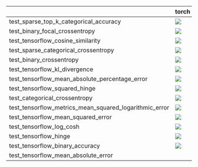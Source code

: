 |                                                        | torch                                                                                                                                                                                  | numpy                                                                                                                                                                                  | tensorflow                                                                                                                                                                             | jax                                                                                                                                                                                    |
|:-------------------------------------------------------|:---------------------------------------------------------------------------------------------------------------------------------------------------------------------------------------|:---------------------------------------------------------------------------------------------------------------------------------------------------------------------------------------|:---------------------------------------------------------------------------------------------------------------------------------------------------------------------------------------|:---------------------------------------------------------------------------------------------------------------------------------------------------------------------------------------|
| test_sparse_top_k_categorical_accuracy                 | <a href="https://github.com/unifyai/ivy/actions/runs/3710040191/jobs/6289198109" rel="noopener noreferrer" target="_blank"><img src=https://img.shields.io/badge/-failure-red></a>     | <a href="https://github.com/unifyai/ivy/actions/runs/3702402900/jobs/6272677311" rel="noopener noreferrer" target="_blank"><img src=https://img.shields.io/badge/-failure-red></a>     | <a href="https://github.com/unifyai/ivy/actions/runs/3738985881/jobs/6345721569" rel="noopener noreferrer" target="_blank"><img src=https://img.shields.io/badge/-failure-red></a>     | <a href="https://github.com/unifyai/ivy/actions/runs/3738985881/jobs/6345725043" rel="noopener noreferrer" target="_blank"><img src=https://img.shields.io/badge/-failure-red></a>     |
| test_binary_focal_crossentropy                         | <a href="https://github.com/unifyai/ivy/actions/runs/3673035836/jobs/6209773736" rel="noopener noreferrer" target="_blank"><img src=https://img.shields.io/badge/-success-success></a> | <a href="https://github.com/unifyai/ivy/actions/runs/3673035836/jobs/6209770623" rel="noopener noreferrer" target="_blank"><img src=https://img.shields.io/badge/-success-success></a> | <a href="https://github.com/unifyai/ivy/actions/runs/3673035836/jobs/6209769373" rel="noopener noreferrer" target="_blank"><img src=https://img.shields.io/badge/-success-success></a> | <a href="https://github.com/unifyai/ivy/actions/runs/3724425628/jobs/6316572897" rel="noopener noreferrer" target="_blank"><img src=https://img.shields.io/badge/-success-success></a> |
| test_tensorflow_cosine_similarity                      | <a href="https://github.com/unifyai/ivy/actions/runs/3644780956/jobs/6154404069" rel="noopener noreferrer" target="_blank"><img src=https://img.shields.io/badge/-failure-red></a>     | <a href="https://github.com/unifyai/ivy/actions/runs/3644780956/jobs/6154397609" rel="noopener noreferrer" target="_blank"><img src=https://img.shields.io/badge/-failure-red></a>     |                                                                                                                                                                                        | <a href="https://github.com/unifyai/ivy/actions/runs/3738123248/jobs/6343921877" rel="noopener noreferrer" target="_blank"><img src=https://img.shields.io/badge/-failure-red></a>     |
| test_sparse_categorical_crossentropy                   | <a href="https://github.com/unifyai/ivy/actions/runs/3644780956/jobs/6154406279" rel="noopener noreferrer" target="_blank"><img src=https://img.shields.io/badge/-failure-red></a>     | <a href="https://github.com/unifyai/ivy/actions/runs/3727915772/jobs/6322480298" rel="noopener noreferrer" target="_blank"><img src=https://img.shields.io/badge/-failure-red></a>     | <a href="https://github.com/unifyai/ivy/actions/runs/3644780956/jobs/6154395974" rel="noopener noreferrer" target="_blank"><img src=https://img.shields.io/badge/-failure-red></a>     | <a href="https://github.com/unifyai/ivy/actions/runs/3644780956/jobs/6154401317" rel="noopener noreferrer" target="_blank"><img src=https://img.shields.io/badge/-failure-red></a>     |
| test_binary_crossentropy                               | <a href="https://github.com/unifyai/ivy/actions/runs/3644780956/jobs/6154402668" rel="noopener noreferrer" target="_blank"><img src=https://img.shields.io/badge/-failure-red></a>     | <a href="https://github.com/unifyai/ivy/actions/runs/3671127207/jobs/6206117660" rel="noopener noreferrer" target="_blank"><img src=https://img.shields.io/badge/-failure-red></a>     | <a href="https://github.com/unifyai/ivy/actions/runs/3738429884/jobs/6344507121" rel="noopener noreferrer" target="_blank"><img src=https://img.shields.io/badge/-failure-red></a>     | <a href="https://github.com/unifyai/ivy/actions/runs/3696292978/jobs/6259798065" rel="noopener noreferrer" target="_blank"><img src=https://img.shields.io/badge/-failure-red></a>     |
| test_tensorflow_kl_divergence                          | <a href="https://github.com/unifyai/ivy/actions/runs/3729358062/jobs/6325194373" rel="noopener noreferrer" target="_blank"><img src=https://img.shields.io/badge/-success-success></a> |                                                                                                                                                                                        |                                                                                                                                                                                        | <a href="https://github.com/unifyai/ivy/actions/runs/3646015429/jobs/6156708106" rel="noopener noreferrer" target="_blank"><img src=https://img.shields.io/badge/-success-success></a> |
| test_tensorflow_mean_absolute_percentage_error         | <a href="https://github.com/unifyai/ivy/actions/runs/3674019802/jobs/6211741484" rel="noopener noreferrer" target="_blank"><img src=https://img.shields.io/badge/-failure-red></a>     | <a href="https://github.com/unifyai/ivy/actions/runs/3673035836/jobs/6209773054" rel="noopener noreferrer" target="_blank"><img src=https://img.shields.io/badge/-success-success></a> | <a href="https://github.com/unifyai/ivy/actions/runs/3729358062/jobs/6325194373" rel="noopener noreferrer" target="_blank"><img src=https://img.shields.io/badge/-success-success></a> | <a href="https://github.com/unifyai/ivy/actions/runs/3673035836/jobs/6209765664" rel="noopener noreferrer" target="_blank"><img src=https://img.shields.io/badge/-success-success></a> |
| test_tensorflow_squared_hinge                          | <a href="https://github.com/unifyai/ivy/actions/runs/3738985881/jobs/6345696056" rel="noopener noreferrer" target="_blank"><img src=https://img.shields.io/badge/-failure-red></a>     | <a href="https://github.com/unifyai/ivy/actions/runs/3702402900/jobs/6272687788" rel="noopener noreferrer" target="_blank"><img src=https://img.shields.io/badge/-failure-red></a>     | <a href="https://github.com/unifyai/ivy/actions/runs/3738985881/jobs/6345729241" rel="noopener noreferrer" target="_blank"><img src=https://img.shields.io/badge/-failure-red></a>     | <a href="https://github.com/unifyai/ivy/actions/runs/3712324937/jobs/6293730854" rel="noopener noreferrer" target="_blank"><img src=https://img.shields.io/badge/-failure-red></a>     |
| test_categorical_crossentropy                          | <a href="https://github.com/unifyai/ivy/actions/runs/3702402900/jobs/6272678853" rel="noopener noreferrer" target="_blank"><img src=https://img.shields.io/badge/-failure-red></a>     | <a href="https://github.com/unifyai/ivy/actions/runs/3738985881/jobs/6345706148" rel="noopener noreferrer" target="_blank"><img src=https://img.shields.io/badge/-failure-red></a>     | <a href="https://github.com/unifyai/ivy/actions/runs/3738985881/jobs/6345705222" rel="noopener noreferrer" target="_blank"><img src=https://img.shields.io/badge/-failure-red></a>     | <a href="https://github.com/unifyai/ivy/actions/runs/3738985881/jobs/6345733585" rel="noopener noreferrer" target="_blank"><img src=https://img.shields.io/badge/-failure-red></a>     |
| test_tensorflow_metrics_mean_squared_logarithmic_error | <a href="https://github.com/unifyai/ivy/actions/runs/3605882870" rel="noopener noreferrer" target="_blank"><img src=https://img.shields.io/badge/-failure-red></a>                     | <a href="https://github.com/unifyai/ivy/actions/runs/3605882870" rel="noopener noreferrer" target="_blank"><img src=https://img.shields.io/badge/-success-success></a>                 | <a href="https://github.com/unifyai/ivy/actions/runs/3605882870" rel="noopener noreferrer" target="_blank"><img src=https://img.shields.io/badge/-failure-red></a>                     |                                                                                                                                                                                        |
| test_tensorflow_mean_squared_error                     | <a href="https://github.com/unifyai/ivy/actions/runs/3663052084/jobs/6192581650" rel="noopener noreferrer" target="_blank"><img src=https://img.shields.io/badge/-success-success></a> | <a href="https://github.com/unifyai/ivy/actions/runs/3605882870" rel="noopener noreferrer" target="_blank"><img src=https://img.shields.io/badge/-success-success></a>                 |                                                                                                                                                                                        | <a href="https://github.com/unifyai/ivy/actions/runs/3605882870" rel="noopener noreferrer" target="_blank"><img src=https://img.shields.io/badge/-success-success></a>                 |
| test_tensorflow_log_cosh                               | <a href="https://github.com/unifyai/ivy/actions/runs/3728734852/jobs/6323997666" rel="noopener noreferrer" target="_blank"><img src=https://img.shields.io/badge/-success-success></a> | <a href="https://github.com/unifyai/ivy/actions/runs/3734185233/jobs/6335930551" rel="noopener noreferrer" target="_blank"><img src=https://img.shields.io/badge/-success-success></a> | <a href="https://github.com/unifyai/ivy/actions/runs/3673035836/jobs/6209770623" rel="noopener noreferrer" target="_blank"><img src=https://img.shields.io/badge/-success-success></a> | <a href="https://github.com/unifyai/ivy/actions/runs/3683652584/jobs/6232473623" rel="noopener noreferrer" target="_blank"><img src=https://img.shields.io/badge/-failure-red></a>     |
| test_tensorflow_hinge                                  | <a href="https://github.com/unifyai/ivy/actions/runs/3738985881/jobs/6345723491" rel="noopener noreferrer" target="_blank"><img src=https://img.shields.io/badge/-failure-red></a>     | <a href="https://github.com/unifyai/ivy/actions/runs/3702402900/jobs/6272687788" rel="noopener noreferrer" target="_blank"><img src=https://img.shields.io/badge/-failure-red></a>     | <a href="https://github.com/unifyai/ivy/actions/runs/3687793346/jobs/6241851518" rel="noopener noreferrer" target="_blank"><img src=https://img.shields.io/badge/-failure-red></a>     | <a href="https://github.com/unifyai/ivy/actions/runs/3738985881/jobs/6345731227" rel="noopener noreferrer" target="_blank"><img src=https://img.shields.io/badge/-failure-red></a>     |
| test_tensorflow_binary_accuracy                        | <a href="https://github.com/unifyai/ivy/actions/runs/3738985881/jobs/6345723491" rel="noopener noreferrer" target="_blank"><img src=https://img.shields.io/badge/-failure-red></a>     | <a href="https://github.com/unifyai/ivy/actions/runs/3724905461/jobs/6317383465" rel="noopener noreferrer" target="_blank"><img src=https://img.shields.io/badge/-failure-red></a>     | <a href="https://github.com/unifyai/ivy/actions/runs/3738985881/jobs/6345731227" rel="noopener noreferrer" target="_blank"><img src=https://img.shields.io/badge/-failure-red></a>     | <a href="https://github.com/unifyai/ivy/actions/runs/3702402900/jobs/6272685906" rel="noopener noreferrer" target="_blank"><img src=https://img.shields.io/badge/-failure-red></a>     |
| test_tensorflow_mean_absolute_error                    |                                                                                                                                                                                        | <a href="https://github.com/unifyai/ivy/actions/runs/3721282933/jobs/6311330110" rel="noopener noreferrer" target="_blank"><img src=https://img.shields.io/badge/-failure-red></a>     | <a href="https://github.com/unifyai/ivy/actions/runs/3605882870" rel="noopener noreferrer" target="_blank"><img src=https://img.shields.io/badge/-success-success></a>                 |                                                                                                                                                                                        |